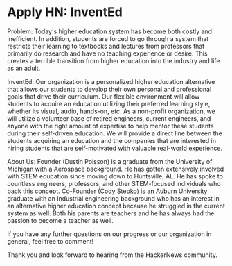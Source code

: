 # Apply HN: InventEd

Problem: Today&#x27;s higher education system has become both costly and inefficient. In addition, students are forced to go through a system that restricts their learning to textbooks and lectures from professors that primarily do research and have no teaching experience or desire. This creates a terrible transition from higher education into the industry and life as an adult.<p>InventEd: Our organization is a personalized higher education alternative that allows our students to develop their own personal and professional goals that drive their curriculum. Our flexible environment will allow students to acquire an education utilizing their preferred learning style, whether its visual, audio, hands-on, etc. As a non-profit organization, we will utilize a volunteer base of retired engineers, current engineers, and anyone with the right amount of expertise to help mentor these students during their self-driven education. We will provide a direct line between the students acquiring an education and the companies that are interested in hiring students that are self-motivated with valuable real-world experience.<p>About Us: Founder (Dustin Poisson) is a graduate from the University of Michigan with a Aerospace background. He has gotten extensively involved with STEM education since moving down to Huntsville, AL. He has spoke to countless engineers, professors, and other STEM-focused individuals who back this concept. Co-Founder (Cody Stepko) is an Auburn University graduate with an Industrial engineering background who has an interest in an alternative higher education concept because he struggled in the current system as well. Both his parents are teachers and he has always had the passion to become a teacher as well.<p>If you have any further questions on our progress or our organization in general, feel free to comment!<p>Thank you and look forward to hearing from the HackerNews community.
